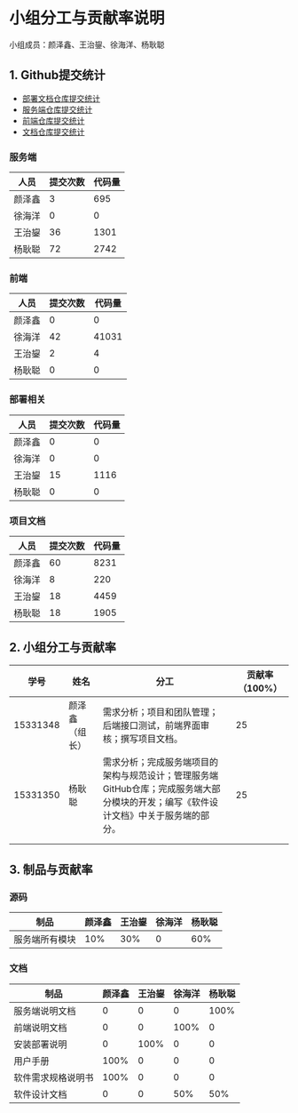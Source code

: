 # 小组分工与贡献率说明

小组成员：颜泽鑫、王治鋆、徐海洋、杨耿聪



## 1. Github提交统计

* [部署文档仓库提交统计](https://github.com/TheYelda/Deployment/graphs/contributors)
* [服务端仓库提交统计](https://github.com/TheYelda/AppServer/graphs/contributors)
* [前端仓库提交统计](https://github.com/TheYelda/AppClient/graphs/contributors)
* [文档仓库提交统计](https://github.com/TheYelda/Dashboard/graphs/contributors)

### 服务端

| 人员 | 提交次数 | 代码量 |
| --- | --- | --- |
| 颜泽鑫 | 3 | 695 |
| 徐海洋 | 0 | 0 |
| 王治鋆 | 36 | 1301 |
| 杨耿聪 | 72 | 2742 |

### 前端

| 人员 | 提交次数 | 代码量 |
| --- | --- | --- |
| 颜泽鑫 | 0 | 0 |
| 徐海洋 | 42 | 41031 |
| 王治鋆 | 2 | 4 |
| 杨耿聪 | 0 | 0 |

### 部署相关

| 人员 | 提交次数 | 代码量 |
| --- | --- | --- |
| 颜泽鑫 | 0 | 0 |
| 徐海洋 | 0 | 0 |
| 王治鋆 | 15 | 1116 |
| 杨耿聪 | 0 | 0 |

### 项目文档

| 人员 | 提交次数 | 代码量 |
| --- | --- | --- |
| 颜泽鑫 | 60 | 8231 |
| 徐海洋 | 8 | 220 |
| 王治鋆 | 18 | 4459 |
| 杨耿聪 | 18 | 1905 |

## 2. 小组分工与贡献率


| 学号 | 姓名 | 分工 | 贡献率（100%） |
| --- | --- | --- | --- |
| 15331348 | 颜泽鑫（组长） | 需求分析；项目和团队管理；后端接口测试，前端界面审核；撰写项目文档。 | 25 |
| 15331350 | 杨耿聪 | 需求分析；完成服务端项目的架构与规范设计；管理服务端GitHub仓库；完成服务端大部分模块的开发；编写《软件设计文档》中关于服务端的部分。 | 25 |
|  |  |  |  |
|  |  |  |  |


## 3. 制品与贡献率

### 源码


| 制品 | 颜泽鑫 | 王治鋆 | 徐海洋 | 杨耿聪 |
| --- | --- | --- | --- | --- |
| 服务端所有模块 | 10% | 30% | 0 | 60% |

### 文档


| 制品 | 颜泽鑫 | 王治鋆 | 徐海洋 | 杨耿聪 |
| --- | --- | --- | --- | --- |
| 服务端说明文档 | 0 | 0 | 0 | 100% |
| 前端说明文档 | 0 | 0 | 100% | 0 |
| 安装部署说明 | 0 | 100% | 0 | 0 |
| 用户手册 | 100% | 0 | 0 | 0 |
| 软件需求规格说明书 | 100% | 0 | 0 | 0 |
| 软件设计文档 | 0 | 0 | 50% | 50% |
